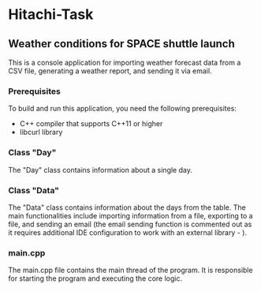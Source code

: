 # Hitachi-Task

## Weather conditions for SPACE shuttle launch
This is a console application for importing weather forecast data from a CSV file, generating a weather report, and sending it via email. 

### Prerequisites

To build and run this application, you need the following prerequisites:

* C++ compiler that supports C++11 or higher
* libcurl library

### Class "Day"

The "Day" class contains information about a single day.

### Class "Data"

The "Data" class contains information about the days from the table. The main functionalities include importing information from a file, exporting to a file, and sending an email (the email sending function is commented out as it requires additional IDE configuration to work with an external library - <curl>).

### main.cpp

The main.cpp file contains the main thread of the program. It is responsible for starting the program and executing the core logic.
